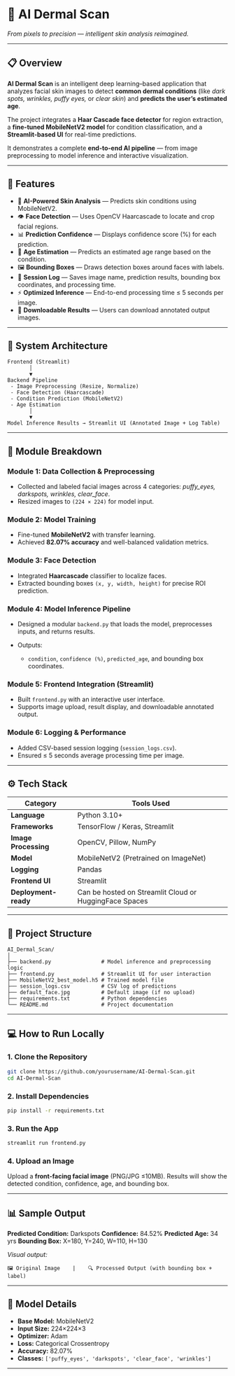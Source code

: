 # 🧠 AI Dermal Scan

*From pixels to precision — intelligent skin analysis reimagined.*

---

## 📋 Overview

**AI Dermal Scan** is an intelligent deep learning–based application that analyzes facial skin images to detect **common dermal conditions** (like *dark spots, wrinkles, puffy eyes,* or *clear skin*) and **predicts the user’s estimated age**.

The project integrates a **Haar Cascade face detector** for region extraction, a **fine-tuned MobileNetV2 model** for condition classification, and a **Streamlit-based UI** for real-time predictions.

It demonstrates a complete **end-to-end AI pipeline** — from image preprocessing to model inference and interactive visualization.

---

## 🚀 Features

* 🧩 **AI-Powered Skin Analysis** — Predicts skin conditions using MobileNetV2.
* 👁️ **Face Detection** — Uses OpenCV Haarcascade to locate and crop facial regions.
* 📊 **Prediction Confidence** — Displays confidence score (%) for each prediction.
* 🎯 **Age Estimation** — Predicts an estimated age range based on the condition.
* 🖼️ **Bounding Boxes** — Draws detection boxes around faces with labels.
* 🧾 **Session Log** — Saves image name, prediction results, bounding box coordinates, and processing time.
* ⚡ **Optimized Inference** — End-to-end processing time ≤ 5 seconds per image.
* 💾 **Downloadable Results** — Users can download annotated output images.

---

## 🧩 System Architecture

```
Frontend (Streamlit)
       │
       ▼
Backend Pipeline
 - Image Preprocessing (Resize, Normalize)
 - Face Detection (Haarcascade)
 - Condition Prediction (MobileNetV2)
 - Age Estimation
       │
       ▼
Model Inference Results → Streamlit UI (Annotated Image + Log Table)
```

---

## 🧱 Module Breakdown

### **Module 1:** Data Collection & Preprocessing

* Collected and labeled facial images across 4 categories: *puffy_eyes, darkspots, wrinkles, clear_face*.
* Resized images to `(224 × 224)` for model input.

### **Module 2:** Model Training

* Fine-tuned **MobileNetV2** with transfer learning.
* Achieved **82.07% accuracy** and well-balanced validation metrics.

### **Module 3:** Face Detection

* Integrated **Haarcascade** classifier to localize faces.
* Extracted bounding boxes `(x, y, width, height)` for precise ROI prediction.

### **Module 4:** Model Inference Pipeline

* Designed a modular `backend.py` that loads the model, preprocesses inputs, and returns results.
* Outputs:

  * `condition`, `confidence (%)`, `predicted_age`, and bounding box coordinates.

### **Module 5:** Frontend Integration (Streamlit)

* Built `frontend.py` with an interactive user interface.
* Supports image upload, result display, and downloadable annotated output.

### **Module 6:** Logging & Performance

* Added CSV-based session logging (`session_logs.csv`).
* Ensured ≤ 5 seconds average processing time per image.

---

## ⚙️ Tech Stack

| Category             | Tools Used                                             |
| -------------------- | ------------------------------------------------------ |
| **Language**         | Python 3.10+                                           |
| **Frameworks**       | TensorFlow / Keras, Streamlit                          |
| **Image Processing** | OpenCV, Pillow, NumPy                                  |
| **Model**            | MobileNetV2 (Pretrained on ImageNet)                   |
| **Logging**          | Pandas                                                 |
| **Frontend UI**      | Streamlit                                              |
| **Deployment-ready** | Can be hosted on Streamlit Cloud or HuggingFace Spaces |

---

## 📁 Project Structure

```
AI_Dermal_Scan/
│
├── backend.py                # Model inference and preprocessing logic
├── frontend.py               # Streamlit UI for user interaction
├── MobileNetV2_best_model.h5 # Trained model file
├── session_logs.csv          # CSV log of predictions
├── default_face.jpg          # Default image (if no upload)
├── requirements.txt          # Python dependencies
└── README.md                 # Project documentation
```

---

## 💻 How to Run Locally

### 1. Clone the Repository

```bash
git clone https://github.com/yourusername/AI-Dermal-Scan.git
cd AI-Dermal-Scan
```

### 2. Install Dependencies

```bash
pip install -r requirements.txt
```

### 3. Run the App

```bash
streamlit run frontend.py
```

### 4. Upload an Image

Upload a **front-facing facial image** (PNG/JPG ≤10MB).
Results will show the detected condition, confidence, age, and bounding box.

---

## 📊 Sample Output

**Predicted Condition:** Darkspots
**Confidence:** 84.52%
**Predicted Age:** 34 yrs
**Bounding Box:** X=180, Y=240, W=110, H=130

*Visual output:*

```
🖼️ Original Image    |    🔍 Processed Output (with bounding box + label)
```

---

## 🧠 Model Details

* **Base Model:** MobileNetV2
* **Input Size:** 224×224×3
* **Optimizer:** Adam
* **Loss:** Categorical Crossentropy
* **Accuracy:** 82.07%
* **Classes:** `['puffy_eyes', 'darkspots', 'clear_face', 'wrinkles']`

---


